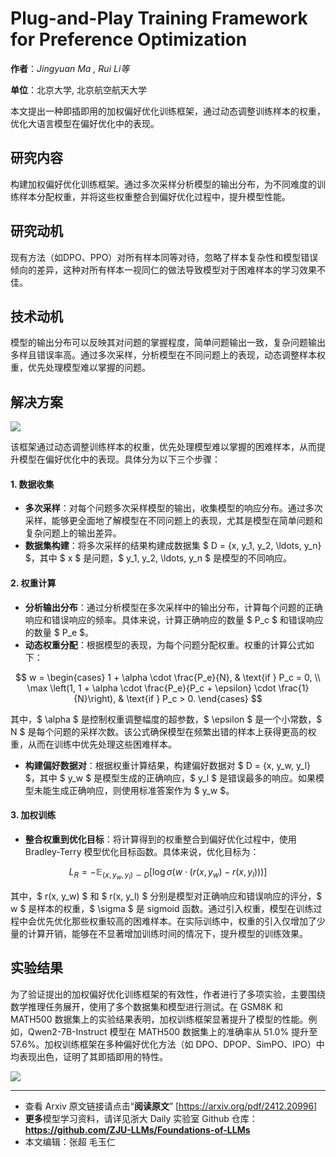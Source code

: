 # Plug-and-Play Training Framework for Preference Optimization	



**作者**：*Jingyuan Ma , Rui Li等*

**单位**：北京大学, 北京航空航天大学


本文提出一种即插即用的加权偏好优化训练框架，通过动态调整训练样本的权重，优化大语言模型在偏好优化中的表现。

## 研究内容

构建加权偏好优化训练框架。通过多次采样分析模型的输出分布，为不同难度的训练样本分配权重，并将这些权重整合到偏好优化过程中，提升模型性能。


## 研究动机

现有方法（如DPO、PPO）对所有样本同等对待，忽略了样本复杂性和模型错误倾向的差异，这种对所有样本一视同仁的做法导致模型对于困难样本的学习效果不佳。




## 技术动机

模型的输出分布可以反映其对问题的掌握程度，简单问题输出一致，复杂问题输出多样且错误率高。通过多次采样，分析模型在不同问题上的表现，动态调整样本权重，优先处理模型难以掌握的问题。


## 解决方案

![](https://fastly.jsdelivr.net/gh/bucketio/img8@main/2025/01/02/1735830966010-369d73bd-8d1b-4983-ad60-7fc98b01d341.png)


该框架通过动态调整训练样本的权重，优先处理模型难以掌握的困难样本，从而提升模型在偏好优化中的表现。具体分为以下三个步骤：

#### 1. **数据收集**
   - **多次采样**：对每个问题多次采样模型的输出，收集模型的响应分布。通过多次采样，能够更全面地了解模型在不同问题上的表现，尤其是模型在简单问题和复杂问题上的输出差异。
   - **数据集构建**：将多次采样的结果构建成数据集 $ D = \{x, y_1, y_2, \ldots, y_n\} $，其中 $ x $ 是问题，$ y_1, y_2, \ldots, y_n $ 是模型的不同响应。
   

#### 2. **权重计算**
   - **分析输出分布**：通过分析模型在多次采样中的输出分布，计算每个问题的正确响应和错误响应的频率。具体来说，计算正确响应的数量 $ P_c $ 和错误响应的数量 $ P_e $。
   - **动态权重分配**：根据模型的表现，为每个问题分配权重。权重的计算公式如下：
  
  
$$
     w = \begin{cases} 
     1 + \alpha \cdot \frac{P_e}{N}, & \text{if } P_c = 0, \\
     \max \left(1, 1 + \alpha \cdot \frac{P_e}{P_c + \epsilon} \cdot \frac{1}{N}\right), & \text{if } P_c > 0.
     \end{cases}
$$

其中，$ \alpha $ 是控制权重调整幅度的超参数，$ \epsilon $ 是一个小常数，$ N $ 是每个问题的采样次数。该公式确保模型在频繁出错的样本上获得更高的权重，从而在训练中优先处理这些困难样本。

   - **构建偏好数据对**：根据权重计算结果，构建偏好数据对 $ D = \{x, y_w, y_l\} $，其中 $ y_w $ 是模型生成的正确响应，$ y_l $ 是错误最多的响应。如果模型未能生成正确响应，则使用标准答案作为 $ y_w $。
   
   
#### 3. **加权训练**
   - **整合权重到优化目标**：将计算得到的权重整合到偏好优化过程中，使用 Bradley-Terry 模型优化目标函数。具体来说，优化目标为：
   
$$
     L_R = -\mathbb{E}_{(x, y_w, y_l) \sim D} \left[ \log \sigma \left( w \cdot (r(x, y_w) - r(x, y_l)) \right) \right]
$$

其中，$ r(x, y_w) $ 和 $ r(x, y_l) $ 分别是模型对正确响应和错误响应的评分，$ w $ 是样本的权重，$ \sigma $ 是 sigmoid 函数。通过引入权重，模型在训练过程中会优先优化那些权重较高的困难样本。在实际训练中，权重的引入仅增加了少量的计算开销，能够在不显著增加训练时间的情况下，提升模型的训练效果。


## 实验结果

为了验证提出的加权偏好优化训练框架的有效性，作者进行了多项实验，主要围绕数学推理任务展开，使用了多个数据集和模型进行测试。在 GSM8K 和 MATH500 数据集上的实验结果表明，加权训练框架显著提升了模型的性能。例如，Qwen2-7B-Instruct 模型在 MATH500 数据集上的准确率从 51.0% 提升至 57.6%。加权训练框架在多种偏好优化方法（如 DPO、DPOP、SimPO、IPO）中均表现出色，证明了其即插即用的特性。


![](https://fastly.jsdelivr.net/gh/bucketio/img15@main/2025/01/02/1735830946188-637e7a17-b29c-447c-9318-713cf4472da2.png)





---


- 查看 Arxiv 原文链接请点击“**阅读原文**”
[https://arxiv.org/pdf/2412.20996]
- **更多**模型学习资料，请详见浙大 Daily 实验室 Github 仓库：**https://github.com/ZJU-LLMs/Foundations-of-LLMs**
- 本文编辑：张超 毛玉仁




